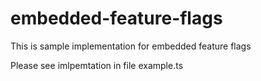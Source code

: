 # embedded-feature-flags
This is sample implementation for embedded feature flags


Please see imlpemtation in file 
example.ts
